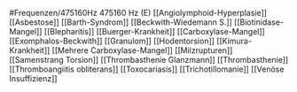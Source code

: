 #Frequenzen/475160Hz
475160 Hz (E)
[[Angiolymphoid-Hyperplasie]]
[[Asbestose]]
[[Barth-Syndrom]]
[[Beckwith-Wiedemann S.]]
[[Biotinidase-Mangel]]
[[Blepharitis]]
[[Buerger-Krankheit]]
[[Carboxylase-Mangel]]
[[Exomphalos-Beckwith]]
[[Granulom]]
[[Hodentorsion]]
[[Kimura-Krankheit]]
[[Mehrere Carboxylase-Mangel]]
[[Milzrupturen]]
[[Samenstrang Torsion]]
[[Thrombasthenie Glanzmann]]
[[Thrombasthenie]]
[[Thromboangiitis obliterans]]
[[Toxocariasis]]
[[Trichotillomanie]]
[[Venöse Insuffizienz]]